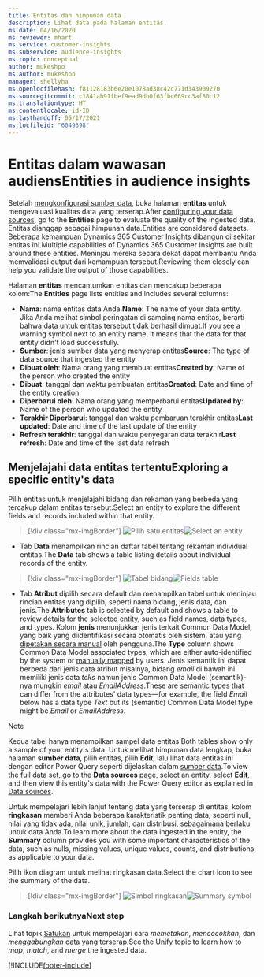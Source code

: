 ```yaml
---
title: Entitas dan himpunan data
description: Lihat data pada halaman entitas.
ms.date: 04/16/2020
ms.reviewer: mhart
ms.service: customer-insights
ms.subservice: audience-insights
ms.topic: conceptual
author: mukeshpo
ms.author: mukeshpo
manager: shellyha
ms.openlocfilehash: f81128183b6e20e1078ad38c42c771d343909270
ms.sourcegitcommit: c1841ab91fbef9ead9db0f63fbc669cc3af80c12
ms.translationtype: HT
ms.contentlocale: id-ID
ms.lasthandoff: 05/17/2021
ms.locfileid: "6049398"
---
```

# <a name="entities-in-audience-insights"></a><span data-ttu-id="db5f5-103">Entitas dalam wawasan audiens</span><span class="sxs-lookup"><span data-stu-id="db5f5-103">Entities in audience insights</span></span>

<span data-ttu-id="db5f5-104">Setelah [mengkonfigurasi sumber data](data-sources.md), buka halaman **entitas** untuk mengevaluasi kualitas data yang terserap.</span><span class="sxs-lookup"><span data-stu-id="db5f5-104">After [configuring your data sources](data-sources.md), go to the **Entities** page to evaluate the quality of the ingested data.</span></span> <span data-ttu-id="db5f5-105">Entitas dianggap sebagai himpunan data.</span><span class="sxs-lookup"><span data-stu-id="db5f5-105">Entities are considered datasets.</span></span> <span data-ttu-id="db5f5-106">Beberapa kemampuan Dynamics 365 Customer Insights dibangun di sekitar entitas ini.</span><span class="sxs-lookup"><span data-stu-id="db5f5-106">Multiple capabilities of Dynamics 365 Customer Insights are built around these entities.</span></span> <span data-ttu-id="db5f5-107">Meninjau mereka secara dekat dapat membantu Anda memvalidasi output dari kemampuan tersebut.</span><span class="sxs-lookup"><span data-stu-id="db5f5-107">Reviewing them closely can help you validate the output of those capabilities.</span></span>

<span data-ttu-id="db5f5-108">Halaman **entitas** mencantumkan entitas dan mencakup beberapa kolom:</span><span class="sxs-lookup"><span data-stu-id="db5f5-108">The **Entities** page lists entities and includes several columns:</span></span>

- <span data-ttu-id="db5f5-109">**Nama**: nama entitas data Anda.</span><span class="sxs-lookup"><span data-stu-id="db5f5-109">**Name**: The name of your data entity.</span></span> <span data-ttu-id="db5f5-110">Jika Anda melihat simbol peringatan di samping nama entitas, berarti bahwa data untuk entitas tersebut tidak berhasil dimuat.</span><span class="sxs-lookup"><span data-stu-id="db5f5-110">If you see a warning symbol next to an entity name, it means that the data for that entity didn't load successfully.</span></span>
- <span data-ttu-id="db5f5-111">**Sumber**: jenis sumber data yang menyerap entitas</span><span class="sxs-lookup"><span data-stu-id="db5f5-111">**Source**: The type of data source that ingested the entity</span></span>
- <span data-ttu-id="db5f5-112">**Dibuat oleh**: Nama orang yang membuat entitas</span><span class="sxs-lookup"><span data-stu-id="db5f5-112">**Created by**: Name of the person who created the entity</span></span>
- <span data-ttu-id="db5f5-113">**Dibuat**: tanggal dan waktu pembuatan entitas</span><span class="sxs-lookup"><span data-stu-id="db5f5-113">**Created**: Date and time of the entity creation</span></span>
- <span data-ttu-id="db5f5-114">**Diperbarui oleh**: Nama orang yang memperbarui entitas</span><span class="sxs-lookup"><span data-stu-id="db5f5-114">**Updated by**: Name of the person who updated the entity</span></span>
- <span data-ttu-id="db5f5-115">**Terakhir Diperbarui**: tanggal dan waktu pembaruan terakhir entitas</span><span class="sxs-lookup"><span data-stu-id="db5f5-115">**Last updated**: Date and time of the last update of the entity</span></span>
- <span data-ttu-id="db5f5-116">**Refresh terakhir**: tanggal dan waktu penyegaran data terakhir</span><span class="sxs-lookup"><span data-stu-id="db5f5-116">**Last refresh**: Date and time of the last data refresh</span></span>

## <a name="exploring-a-specific-entitys-data"></a><span data-ttu-id="db5f5-117">Menjelajahi data entitas tertentu</span><span class="sxs-lookup"><span data-stu-id="db5f5-117">Exploring a specific entity's data</span></span>

<span data-ttu-id="db5f5-118">Pilih entitas untuk menjelajahi bidang dan rekaman yang berbeda yang tercakup dalam entitas tersebut.</span><span class="sxs-lookup"><span data-stu-id="db5f5-118">Select an entity to explore the different fields and records included within that entity.</span></span>

> [!div class="mx-imgBorder"]
> <span data-ttu-id="db5f5-119">![Pilih satu entitas](media/data-manager-entities-data.png "Pilih entitas")</span><span class="sxs-lookup"><span data-stu-id="db5f5-119">![Select an entity](media/data-manager-entities-data.png "Select an entity")</span></span>

- <span data-ttu-id="db5f5-120">Tab **Data** menampilkan rincian daftar tabel tentang rekaman individual entitas.</span><span class="sxs-lookup"><span data-stu-id="db5f5-120">The **Data** tab shows a table listing details about individual records of the entity.</span></span>

> [!div class="mx-imgBorder"]
> <span data-ttu-id="db5f5-121">![Tabel bidang](media/data-manager-entities-fields.PNG "Tabel bidang")</span><span class="sxs-lookup"><span data-stu-id="db5f5-121">![Fields table](media/data-manager-entities-fields.PNG "Fields table")</span></span>

- <span data-ttu-id="db5f5-122">Tab **Atribut** dipilih secara default dan menampilkan tabel untuk meninjau rincian entitas yang dipilih, seperti nama bidang, jenis data, dan jenis.</span><span class="sxs-lookup"><span data-stu-id="db5f5-122">The **Attributes** tab is selected by default and shows a table to review details for the selected entity, such as field names, data types, and types.</span></span> <span data-ttu-id="db5f5-123">Kolom **jenis** menunjukkan jenis terkait Common Data Model, yang baik yang diidentifikasi secara otomatis oleh sistem, atau yang [dipetakan secara manual](map-entities.md) oleh pengguna.</span><span class="sxs-lookup"><span data-stu-id="db5f5-123">The **Type** column shows Common Data Model associated types, which are either auto-identified by the system or [manually mapped](map-entities.md) by users.</span></span> <span data-ttu-id="db5f5-124">Jenis semantik ini dapat berbeda dari jenis data atribut misalnya, bidang *email* di bawah ini memiliki jenis data *teks* namun jenis Common Data Model (semantik)-nya mungkin *email* atau *EmailAddress*.</span><span class="sxs-lookup"><span data-stu-id="db5f5-124">These are semantic types that can differ from the attributes' data types—for example, the field *Email* below has a data type *Text* but its (semantic) Common Data Model type might be *Email* or *EmailAddress*.</span></span>

> [!NOTE]
> <span data-ttu-id="db5f5-125">Kedua tabel hanya menampilkan sampel data entitas.</span><span class="sxs-lookup"><span data-stu-id="db5f5-125">Both tables show only a sample of your entity's data.</span></span> <span data-ttu-id="db5f5-126">Untuk melihat himpunan data lengkap, buka halaman **sumber data**, pilih entitas, pilih **Edit**, lalu lihat data entitas ini dengan editor Power Query seperti dijelaskan dalam [sumber data](data-sources.md).</span><span class="sxs-lookup"><span data-stu-id="db5f5-126">To view the full data set, go to the **Data sources** page, select an entity, select **Edit**, and then view this entity's data with the Power Query editor as explained in [Data sources](data-sources.md).</span></span>

<span data-ttu-id="db5f5-127">Untuk mempelajari lebih lanjut tentang data yang terserap di entitas, kolom **ringkasan** memberi Anda beberapa karakteristik penting data, seperti null, nilai yang tidak ada, nilai unik, jumlah, dan distribusi, sebagaimana berlaku untuk data Anda.</span><span class="sxs-lookup"><span data-stu-id="db5f5-127">To learn more about the data ingested in the entity, the **Summary** column provides you with some important characteristics of the data, such as nulls, missing values, unique values, counts, and distributions, as applicable to your data.</span></span>

<span data-ttu-id="db5f5-128">Pilih ikon diagram untuk melihat ringkasan data.</span><span class="sxs-lookup"><span data-stu-id="db5f5-128">Select the chart icon to see the summary of the data.</span></span>

> [!div class="mx-imgBorder"]
> <span data-ttu-id="db5f5-129">![Simbol ringkasan](media/data-manager-entities-summary.png "Tabel Ringkasan Data")</span><span class="sxs-lookup"><span data-stu-id="db5f5-129">![Summary symbol](media/data-manager-entities-summary.png "Data summary table")</span></span>

### <a name="next-step"></a><span data-ttu-id="db5f5-130">Langkah berikutnya</span><span class="sxs-lookup"><span data-stu-id="db5f5-130">Next step</span></span>

<span data-ttu-id="db5f5-131">Lihat topik [Satukan](data-unification.md) untuk mempelajari cara *memetakan*, *mencocokkan*, dan *menggabungkan* data yang terserap.</span><span class="sxs-lookup"><span data-stu-id="db5f5-131">See the [Unify](data-unification.md) topic to learn how to *map*, *match*, and *merge* the ingested data.</span></span>


[!INCLUDE[footer-include](../includes/footer-banner.md)]
